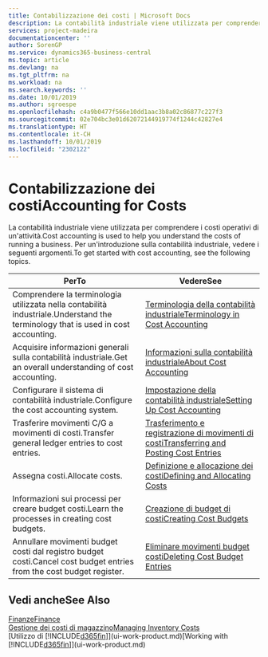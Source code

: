 ```yaml
---
title: Contabilizzazione dei costi | Microsoft Docs
description: La contabilità industriale viene utilizzata per comprendere i costi operativi di un'attività. Per un'introduzione sulla contabilità industriale, vedere i seguenti argomenti.
services: project-madeira
documentationcenter: ''
author: SorenGP
ms.service: dynamics365-business-central
ms.topic: article
ms.devlang: na
ms.tgt_pltfrm: na
ms.workload: na
ms.search.keywords: ''
ms.date: 10/01/2019
ms.author: sgroespe
ms.openlocfilehash: c4a9b0477f566e10dd1aac3b8a02c86877c227f3
ms.sourcegitcommit: 02e704bc3e01d62072144919774f1244c42827e4
ms.translationtype: HT
ms.contentlocale: it-CH
ms.lasthandoff: 10/01/2019
ms.locfileid: "2302122"
---
```

# <a name="accounting-for-costs"></a><span data-ttu-id="bea54-104">Contabilizzazione dei costi</span><span class="sxs-lookup"><span data-stu-id="bea54-104">Accounting for Costs</span></span>
<span data-ttu-id="bea54-105">La contabilità industriale viene utilizzata per comprendere i costi operativi di un'attività.</span><span class="sxs-lookup"><span data-stu-id="bea54-105">Cost accounting is used to help you understand the costs of running a business.</span></span> <span data-ttu-id="bea54-106">Per un'introduzione sulla contabilità industriale, vedere i seguenti argomenti.</span><span class="sxs-lookup"><span data-stu-id="bea54-106">To get started with cost accounting, see the following topics.</span></span>  

|<span data-ttu-id="bea54-107">Per</span><span class="sxs-lookup"><span data-stu-id="bea54-107">To</span></span>|<span data-ttu-id="bea54-108">Vedere</span><span class="sxs-lookup"><span data-stu-id="bea54-108">See</span></span>|  
|--------|---------|  
|<span data-ttu-id="bea54-109">Comprendere la terminologia utilizzata nella contabilità industriale.</span><span class="sxs-lookup"><span data-stu-id="bea54-109">Understand the terminology that is used in cost accounting.</span></span>|[<span data-ttu-id="bea54-110">Terminologia della contabilità industriale</span><span class="sxs-lookup"><span data-stu-id="bea54-110">Terminology in Cost Accounting</span></span>](finance-terminology-in-cost-accounting.md)|  
|<span data-ttu-id="bea54-111">Acquisire informazioni generali sulla contabilità industriale.</span><span class="sxs-lookup"><span data-stu-id="bea54-111">Get an overall understanding of cost accounting.</span></span>|[<span data-ttu-id="bea54-112">Informazioni sulla contabilità industriale</span><span class="sxs-lookup"><span data-stu-id="bea54-112">About Cost Accounting</span></span>](finance-about-cost-accounting.md)|  
|<span data-ttu-id="bea54-113">Configurare il sistema di contabilità industriale.</span><span class="sxs-lookup"><span data-stu-id="bea54-113">Configure the cost accounting system.</span></span>|[<span data-ttu-id="bea54-114">Impostazione della contabilità industriale</span><span class="sxs-lookup"><span data-stu-id="bea54-114">Setting Up Cost Accounting</span></span>](finance-set-up-cost-accounting.md)|  
|<span data-ttu-id="bea54-115">Trasferire movimenti C/G a movimenti di costi.</span><span class="sxs-lookup"><span data-stu-id="bea54-115">Transfer general ledger entries to cost entries.</span></span>|[<span data-ttu-id="bea54-116">Trasferimento e registrazione di movimenti di costi</span><span class="sxs-lookup"><span data-stu-id="bea54-116">Transferring and Posting Cost Entries</span></span>](finance-transfer-and-post-cost-entries.md)|  
|<span data-ttu-id="bea54-117">Assegna costi.</span><span class="sxs-lookup"><span data-stu-id="bea54-117">Allocate costs.</span></span>|[<span data-ttu-id="bea54-118">Definizione e allocazione dei costi</span><span class="sxs-lookup"><span data-stu-id="bea54-118">Defining and Allocating Costs</span></span>](finance-define-and-allocate-costs.md)|  
|<span data-ttu-id="bea54-119">Informazioni sui processi per creare budget costi.</span><span class="sxs-lookup"><span data-stu-id="bea54-119">Learn the processes in creating cost budgets.</span></span>|[<span data-ttu-id="bea54-120">Creazione di budget di costi</span><span class="sxs-lookup"><span data-stu-id="bea54-120">Creating Cost Budgets</span></span>](finance-create-cost-budgets.md)|
|<span data-ttu-id="bea54-121">Annullare movimenti budget costi dal registro budget costi.</span><span class="sxs-lookup"><span data-stu-id="bea54-121">Cancel cost budget entries from the cost budget register.</span></span>|[<span data-ttu-id="bea54-122">Eliminare movimenti budget costi</span><span class="sxs-lookup"><span data-stu-id="bea54-122">Deleting Cost Budget Entries</span></span>](finance-how-to-delete-cost-budget-entries.md)| 


## <a name="see-also"></a><span data-ttu-id="bea54-123">Vedi anche</span><span class="sxs-lookup"><span data-stu-id="bea54-123">See Also</span></span>  
[<span data-ttu-id="bea54-124">Finanze</span><span class="sxs-lookup"><span data-stu-id="bea54-124">Finance</span></span>](finance.md)  
[<span data-ttu-id="bea54-125">Gestione dei costi di magazzino</span><span class="sxs-lookup"><span data-stu-id="bea54-125">Managing Inventory Costs</span></span>](finance-manage-inventory-costs.md)  
<span data-ttu-id="bea54-126">[Utilizzo di [!INCLUDE[d365fin](includes/d365fin_md.md)]](ui-work-product.md)</span><span class="sxs-lookup"><span data-stu-id="bea54-126">[Working with [!INCLUDE[d365fin](includes/d365fin_md.md)]](ui-work-product.md)</span></span>
